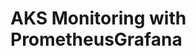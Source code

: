 # AKS Monitoring with PrometheusGrafana                                                                                                                   
